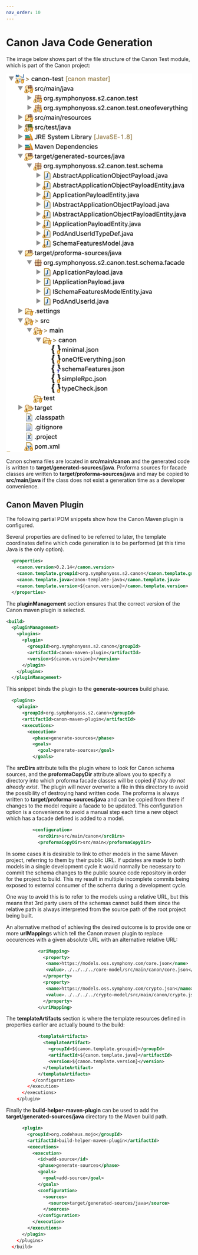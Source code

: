 ```yaml
---
nav_order: 10
---
```

# Canon Java Code Generation

The image below shows part of the file structure of the Canon Test module, which is part of the Canon
project:

![Object Store Deployment](./generatedSources.png)

Canon schema files are located in **src/main/canon** and the generated code is written to
**target/generated-sources/java**. Proforma sources for facade classes are written to
**target/proforma-sources/java** and may be copied to **src/main/java** if the class does
not exist a generation time as a developer convenience.

## Canon Maven Plugin

The following partial POM snippets show how the Canon Maven plugin is configured.

Several properties are defined to be referred to later, the template coordinates define which code
generation is to be performed (at this time Java is the only option).

```xml
  <properties>
    <canon.version>0.2.14</canon.version>
    <canon.template.groupid>org.symphonyoss.s2.canon</canon.template.groupid>
    <canon.template.java>canon-template-java</canon.template.java>
    <canon.template.version>${canon.version}</canon.template.version>
  </properties>
  ```
 The **pluginManagement** section ensures that the correct version of the Canon maven plugin
 is selected.
  
  ```xml
  <build>
    <pluginManagement>
      <plugins>
        <plugin>
          <groupId>org.symphonyoss.s2.canon</groupId>
          <artifactId>canon-maven-plugin</artifactId>
          <version>${canon.version}</version>
        </plugin>
      </plugins>
    </pluginManagement>
  ```
 This snippet binds the plugin to the **generate-sources** build phase.
  
  ```xml
    <plugins>
      <plugin>
        <groupId>org.symphonyoss.s2.canon</groupId>
        <artifactId>canon-maven-plugin</artifactId>
        <executions>
          <execution>
            <phase>generate-sources</phase>
            <goals>
              <goal>generate-sources</goal>
            </goals>
  ```
The **srcDirs** attribute tells the plugin where to look for Canon schema sources, and
the **proformaCopyDir** attribute allows you to specify a directory into which proforma facade
classes will be copied _if they do not already exist_. The plugin will never overwrite a file in
this directory to avoid the possibility of destroying hand written code. The proforma is always
written to **target/proforma-sources/java** and can be copied from there if changes to the model require
a facade to be updated. This configuration option is a convenience to avoid a manual step
each time a new object which has a facade defined is added to a model.
  
  ```xml
            <configuration>
              <srcDirs>src/main/canon</srcDirs>
              <proformaCopyDir>src/main</proformaCopyDir>
  ```
In some cases it is desirable to link to other models in the same Maven project, referring
to them by their public URL. If updates are made to both models in a single development cycle
it would normally be necessary to commit the schema changes to the public source code repository
in order for the project to build. This my result in multiple incomplete commits being
exposed to external consumer of the schema during a development cycle.

One way to avoid this is to refer to the models using a relative URL, but this means that
3rd party users of the schemas cannot build them since the relative path is always interpreted
from the source path of the root project being built.

An alternative method of achieving the desired outcome is to provide one or more **urlMapping**s
which tell the Canon maven plugin to replace occurences with a given absolute URL with
an alternative relative URL:
  
  ```xml
              <uriMapping>
                <property>
                 <name>https://models.oss.symphony.com/core.json</name>
                 <value>../../../../core-model/src/main/canon/core.json</value>
                </property>
                <property>
                 <name>https://models.oss.symphony.com/crypto.json</name>
                 <value>../../../../crypto-model/src/main/canon/crypto.json</value>
                </property>
              </uriMapping>
  ```
The **templateArtifacts** section is where the template resources defined in properties earlier
are actually bound to the build:
  
  ```xml
              <templateArtifacts>
                <templateArtifact>
                  <groupId>${canon.template.groupid}</groupId>
                  <artifactId>${canon.template.java}</artifactId>
                  <version>${canon.template.version}</version>
                </templateArtifact>
              </templateArtifacts>
            </configuration>
          </execution>
        </executions>
      </plugin>
```

Finally the **build-helper-maven-plugin** can be used to add the **target/generated-sources/java**
directory to the Maven build path.
  
```xml
      <plugin>
        <groupId>org.codehaus.mojo</groupId>
        <artifactId>build-helper-maven-plugin</artifactId>
        <executions>
          <execution>
            <id>add-source</id>
            <phase>generate-sources</phase>
            <goals>
              <goal>add-source</goal>
            </goals>
            <configuration>
              <sources>
                <source>target/generated-sources/java</source>
              </sources>
            </configuration>
          </execution>
        </executions>
      </plugin>
    </plugins>
  </build>
```